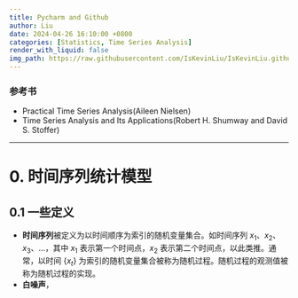 ```yaml
---
title: Pycharm and Github
author: Liu
date: 2024-04-26 16:10:00 +0800
categories: [Statistics, Time Series Analysis]
render_with_liquid: false
img_path: https://raw.githubusercontent.com/IsKevinLiu/IsKevinLiu.github.io/main/_image/20240428/
---
```


### 参考书
- Practical Time Series Analysis(Aileen Nielsen)
- Time Series Analysis and Its Applications(Robert H. Shumway and David S. Stoffer)
---

# 0. 时间序列统计模型
## 0.1 一些定义
- **时间序列**被定义为以时间顺序为索引的随机变量集合。如时间序列 $x_1、x_2、x_3、\dots$，其中 $x_1$ 表示第一个时间点，$x_2$ 表示第二个时间点，以此类推。通常，以时间 $\{x_t\}$ 为索引的随机变量集合被称为随机过程。随机过程的观测值被称为随机过程的实现。
- **白噪声**，